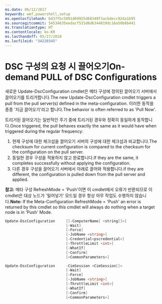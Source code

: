 ```yaml
---
ms.date: 06/12/2017
keywords: wmf,powershell,setup
ms.openlocfilehash: 6d37fbc5091d69925d60349f3acbdecc92da1b95
ms.sourcegitcommit: 54534635eedacf531d8d6344019dc16a50b8b441
ms.translationtype: HT
ms.contentlocale: ko-KR
ms.lasthandoff: 05/17/2018
ms.locfileid: "34220345"
---
```

# <a name="on-demand-pull-of-dsc-configurations"></a><span data-ttu-id="cc57a-102">DSC 구성의 요청 시 끌어오기</span><span class="sxs-lookup"><span data-stu-id="cc57a-102">On-demand PULL of DSC Configurations</span></span>

<span data-ttu-id="cc57a-103">새로운 Update-DscConfiguration cmdlet은 메타 구성에 정의된 끌어오기 서버에서 끌어오기를 트리거합니다.</span><span class="sxs-lookup"><span data-stu-id="cc57a-103">The new Update-DscConfiguration cmdlet triggers a pull from the pull server(s) defined in the meta-configuration.</span></span> <span data-ttu-id="cc57a-104">이러한 동작을 종종 '지금 끌어오기'라고 합니다.</span><span class="sxs-lookup"><span data-stu-id="cc57a-104">The behavior is often referred to as 'Pull Now'.</span></span>


<span data-ttu-id="cc57a-105">트리거된 끌어오기는 일반적인 주기 중에 트리거된 경우와 정확히 동일하게 동작합니다.</span><span class="sxs-lookup"><span data-stu-id="cc57a-105">Once triggered, the pull behaves exactly the same as it would have when triggered during the regular frequency:</span></span>

1. <span data-ttu-id="cc57a-106">현재 구성에 대한 체크섬을 끌어오기 서버의 구성에 대한 체크섬과 비교합니다.</span><span class="sxs-lookup"><span data-stu-id="cc57a-106">The checksum for current configuration is compared to the checksum for the configuration on the pull server.</span></span>
2. <span data-ttu-id="cc57a-107">동일한 경우 구성을 적용하지 않고 완료합니다.</span><span class="sxs-lookup"><span data-stu-id="cc57a-107">If they are the same, it completes successfully without applying the configuration.</span></span>
3. <span data-ttu-id="cc57a-108">다른 경우 구성을 끌어오기 서버에서 아래로 끌어와 적용합니다.</span><span class="sxs-lookup"><span data-stu-id="cc57a-108">If they are different, the configuration is pulled down from the pull server and applied.</span></span>

<span data-ttu-id="cc57a-109">**참고:** 메타 구성 RefreshMode = 'Push'이면 이 cmdlet에서 오류가 반환되므로 이 cmdlet은 대상 노드가 '밀어넣기' 모드일 경우 항상 아무 작업도 수행하지 않습니다.</span><span class="sxs-lookup"><span data-stu-id="cc57a-109">**Note:** If the Meta-Configuration RefreshMode = 'Push' an error is returned by this cmdlet so this cmdlet will always do nothing when a target node is in 'Push' Mode.</span></span>

```powershell
Update-DscConfiguration     [[-ComputerName] <string[]>]
                            [-Wait]
                            [-Force]
                            [-JobName <string>]
                            [-Credential<pscredential>]
                            [-ThrottleLimit <int>]
                            [-WhatIf]
                            [-Confirm]
                            [<CommonParameters>]

Update-DscConfiguration     -CimSession <CimSession[]>
                            [-Wait]
                            [-Force]
                            [-JobName <string>]
                            [-ThrottleLimit <int>]
                            [-WhatIf]
                            [-Confirm]
                            [<CommonParameters>]
```
